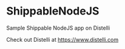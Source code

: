 # ShippableNodeJS
Sample Shippable NodeJS app on Distelli

Check out Distelli at <a href="https://www.distelli.com" target="_blank">https://www.distelli.com</a>
